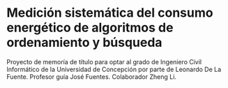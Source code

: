 # Medición sistemática del consumo energético de algoritmos de ordenamiento y búsqueda
Proyecto de memoría de título para optar al grado de Ingeniero Civil Informático de la Universidad de Concepción por parte de Leonardo De La Fuente. Profesor guía José Fuentes. Colaborador Zheng Li.
